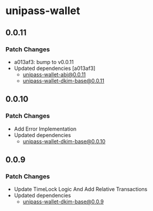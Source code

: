 # unipass-wallet

## 0.0.11

### Patch Changes

- a013af3: bump to v0.0.11
- Updated dependencies [a013af3]
  - unipass-wallet-abi@0.0.11
  - unipass-wallet-dkim-base@0.0.11

## 0.0.10

### Patch Changes

- Add Error Implementation
- Updated dependencies
  - unipass-wallet-dkim-base@0.0.10

## 0.0.9

### Patch Changes

- Update TimeLock Logic And Add Relative Transactions
- Updated dependencies
  - unipass-wallet-dkim-base@0.0.9
